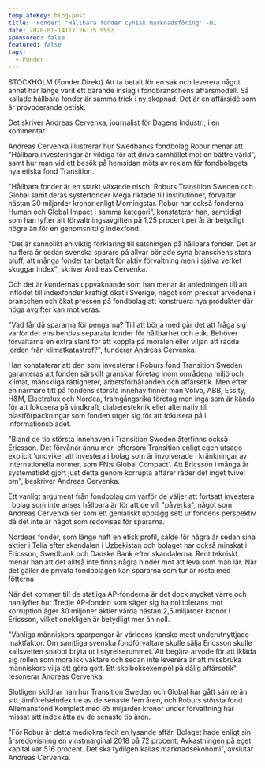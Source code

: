 ```yaml
---
templateKey: blog-post
title: 'Fonder: "Hållbara fonder cynisk marknadsföring" -DI'
date: 2020-01-14T17:26:15.995Z
sponsored: false
featured: false
tags:
  - Fonder
---
```

STOCKHOLM (Fonder Direkt) Att ta betalt för en sak och leverera något annat har länge varit ett bärande inslag i fondbranschens affärsmodell. Så kallade hållbara fonder är samma trick i ny skepnad. Det är en affärsidé som är provocerande oetisk.

Det skriver Andreas Cervenka, journalist för Dagens Industri, i en kommentar.

Andreas Cervenka illustrerar hur Swedbanks fondbolag Robur menar att "Hållbara investeringar är viktiga för att driva samhället mot en bättre värld", samt hur man vid ett besök på hemsidan möts av reklam för fondbolagets nya etiska fond Transition.

"Hållbara fonder är en starkt växande nisch. Roburs Transition Sweden och Global samt deras systerfonder Mega riktade till institutioner, förvaltar nästan 30 miljarder kronor enligt Morningstar. Robur har också fonderna Human och Global Impact i samma kategori", konstaterar han, samtidigt som han lyfter att förvaltningsavgiften på 1,25 procent per år är betydligt högre än för en genomsnittlig indexfond.

"Det är sannolikt en viktig förklaring till satsningen på hållbara fonder. Det är nu flera år sedan svenska sparare på allvar började syna branschens stora bluff, att många fonder tar betalt för aktiv förvaltning men i själva verket skuggar index", skriver Andreas Cervenka.

Och det är kundernas uppvaknande som han menar är anledningen till att inflödet till indexfonder kraftigt ökat i Sverige, något som pressat arvodena i branschen och ökat pressen på fondbolag att konstruera nya produkter där höga avgifter kan motiveras.

"Vad får då spararna för pengarna? Till att börja med går det att fråga sig varför det ens behövs separata fonder för hållbarhet och etik. Behöver förvaltarna en extra slant för att koppla på moralen eller viljan att rädda jorden från klimatkatastrof?", funderar Andreas Cervenka.

Han konstaterar att den som investerar i Roburs fond Transition Sweden garanteras att fonden särskilt granskar företag inom områdena miljö och klimat, mänskliga rättigheter, arbetsförhållanden och affärsetik. Men efter en närmare titt på fondens största innehav finner man Volvo, ABB, Essity, H&M, Electrolux och Nordea, framgångsrika företag men inga som är kända för att fokusera på vindkraft, diabetesteknik eller alternativ till plastförpackningar som fonden utger sig för att fokusera på i informationsbladet.

"Bland de tio största innehaven i Transition Sweden återfinns också Ericsson. Det förvånar ännu mer, eftersom Transition enligt egen utsago explicit 'undviker att investera i bolag som är involverade i kränkningar av internationella normer, som FN:s Global Compact'. Att Ericsson i många år systematiskt gjort just detta genom korrupta affärer råder det inget tvivel om", beskriver Andreas Cervenka.

Ett vanligt argument från fondbolag om varför de väljer att fortsatt investera i bolag som inte anses hållbara är för att de vill "påverka", något som Andreas Cervenka ser som ett genialiskt upplägg sett ur fondens perspektiv då det inte är något som redovisas för spararna.

Nordeas fonder, som länge haft en etisk profil, sålde för några år sedan sina aktier i Telia efter skandalen i Uzbekistan och bolaget har också minskat i Ericsson, Swedbank och Danske Bank efter skandalerna. Rent tekniskt menar han att det alltså inte finns några hinder mot att leva som man lär. När det gäller de privata fondbolagen kan spararna som tur är rösta med fötterna.

När det kommer till de statliga AP-fonderna är det dock mycket värre och han lyfter hur Tredje AP-fonden som säger sig ha nolltolerans mot korruption äger 30 miljoner aktier värda nästan 2,5 miljarder kronor i Ericsson, vilket onekligen är betydligt mer än noll.

"Vanliga människors sparpengar är världens kanske mest underutnyttjade maktfaktor. Om samtliga svenska fondförvaltare skulle sälja Ericsson skulle kallsvetten snabbt bryta ut i styrelserummet. Att begära arvode för att ikläda sig rollen som moralisk väktare och sedan inte leverera är att missbruka människors vilja att göra gott. Ett skolboksexempel på dålig affärsetik", resonerar Andreas Cervenka.

Slutligen skildrar han hur Transition Sweden och Global har gått sämre än sitt jämförelseindex tre av de senaste fem åren, och Roburs största fond Allemansfond Komplett med 65 miljarder kronor under förvaltning har missat sitt index åtta av de senaste tio åren.

"För Robur är detta mediokra facit en lysande affär. Bolaget hade enligt sin årsredovisning en vinstmarginal 2018 på 72 procent. Avkastningen på eget kapital var 516 procent. Det ska tydligen kallas marknadsekonomi", avslutar Andreas Cervenka.
